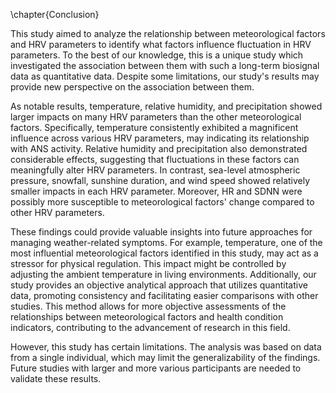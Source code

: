 \chapter{Conclusion}

This study aimed to analyze the relationship between meteorological factors and HRV parameters to identify what factors influence fluctuation in HRV parameters. To the best of our knowledge, this is a unique study which investigated the association between them with such a long-term biosignal data as quantitative data. Despite some limitations, our study's results may provide new perspective on the association between them.

As notable results, temperature, relative humidity, and precipitation showed larger impacts on many HRV parameters than the other meteorological factors. Specifically, temperature consistently exhibited a magnificent influence across various HRV parameters, may indicating its relationship with ANS activity. Relative humidity and precipitation also demonstrated considerable effects, suggesting that fluctuations in these factors can meaningfully alter HRV parameters. In contrast, sea-level atmospheric pressure, snowfall, sunshine duration, and wind speed showed relatively smaller impacts in each HRV parameter. Moreover, HR and SDNN were possibly more susceptible to meteorological factors' change compared to other HRV parameters.

These findings could provide valuable insights into future approaches for managing weather-related symptoms. For example, temperature, one of the most influential meteorological factors identified in this study, may act as a stressor for physical regulation. This impact might be controlled by adjusting the ambient temperature in living environments. Additionally, our study provides an objective analytical approach that utilizes quantitative data, promoting consistency and facilitating easier comparisons with other studies. This method allows for more objective assessments of the relationships between meteorological factors and health condition indicators, contributing to the advancement of research in this field.

However, this study has certain limitations. The analysis was based on data from a single individual, which may limit the generalizability of the findings. Future studies with larger and more various participants are needed to validate these results.


